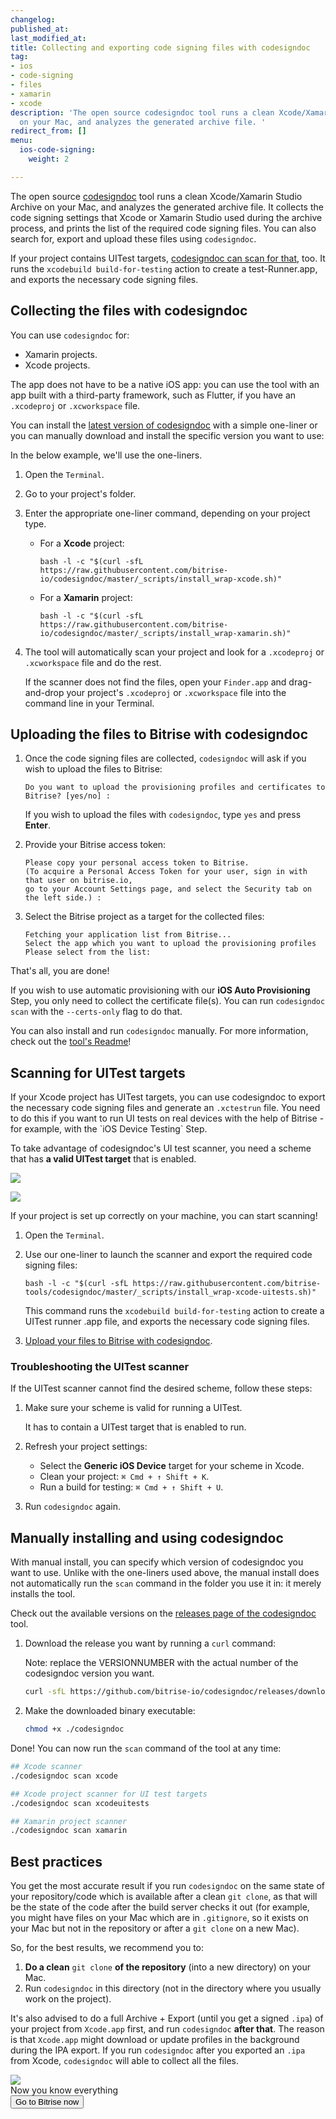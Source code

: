 ```yaml
---
changelog:
published_at:
last_modified_at:
title: Collecting and exporting code signing files with codesigndoc
tag:
- ios
- code-signing
- files
- xamarin
- xcode
description: 'The open source codesigndoc tool runs a clean Xcode/Xamarin Studio Archive
  on your Mac, and analyzes the generated archive file. '
redirect_from: []
menu:
  ios-code-signing:
    weight: 2

---
```

The open source [codesigndoc](https://github.com/bitrise-tools/codesigndoc) tool runs a clean Xcode/Xamarin Studio Archive on your Mac, and analyzes the generated archive file. It collects the code signing settings that Xcode or Xamarin Studio used during the archive process, and prints the list of the required code signing files. You can also search for, export and upload these files using `codesigndoc`.

If your project contains UITest targets, [codesigndoc can scan for that](/code-signing/ios-code-signing/collecting-files-with-codesigndoc/#scanning-for-uitest-targets), too. It runs the `xcodebuild build-for-testing` action to create a test-Runner.app, and exports the necessary code signing files.

## Collecting the files with codesigndoc

You can use `codesigndoc` for:

* Xamarin projects.
* Xcode projects.

The app does not have to be a native iOS app: you can use the tool with an app built with a third-party framework, such as Flutter, if you have an `.xcodeproj` or `.xcworkspace` file.

You can install the [latest version of codesigndoc](https://github.com/bitrise-io/codesigndoc/releases) with a simple one-liner or you can manually download and install the specific version you want to use:

In the below example, we'll use the one-liners.

1. Open the `Terminal`.
2. Go to your project's folder.
3. Enter the appropriate one-liner command, depending on your project type.
   * For a **Xcode** project:

         bash -l -c "$(curl -sfL https://raw.githubusercontent.com/bitrise-io/codesigndoc/master/_scripts/install_wrap-xcode.sh)"
   * For a **Xamarin** project:

         bash -l -c "$(curl -sfL https://raw.githubusercontent.com/bitrise-io/codesigndoc/master/_scripts/install_wrap-xamarin.sh)"
4. The tool will automatically scan your project and look for a `.xcodeproj` or `.xcworkspace` file and do the rest.

   If the scanner does not find the files, open your `Finder.app` and drag-and-drop your project's `.xcodeproj` or `.xcworkspace` file into the command line in your Terminal.

## Uploading the files to Bitrise with codesigndoc

1. Once the code signing files are collected, `codesigndoc` will ask if you wish to upload the files to Bitrise:

       Do you want to upload the provisioning profiles and certificates to Bitrise? [yes/no] :

   If you wish to upload the files with `codesigndoc`, type `yes` and press **Enter**.
2. Provide your Bitrise access token:

       Please copy your personal access token to Bitrise.
       (To acquire a Personal Access Token for your user, sign in with that user on bitrise.io,
       go to your Account Settings page, and select the Security tab on the left side.) :
3. Select the Bitrise project as a target for the collected files:

       Fetching your application list from Bitrise...
       Select the app which you want to upload the provisioning profiles
       Please select from the list:

That's all, you are done!

If you wish to use automatic provisioning with our **iOS Auto Provisioning** Step, you only need to collect the certificate file(s). You can run `codesigndoc scan` with the `--certs-only` flag to do that.

You can also install and run `codesigndoc` manually. For more information, check out the [tool's Readme](https://github.com/bitrise-tools/codesigndoc)!

## Scanning for UITest targets

If your Xcode project has UITest targets, you can use codesigndoc to export the necessary code signing files and generate an `.xctestrun` file. You need to do this if you want to run UI tests on real devices with the help of Bitrise - for example, with the \`iOS Device Testing\` Step.

To take advantage of codesigndoc's UI test scanner, you need a scheme that has **a valid UITest target** that is enabled.

![](/img/uitest-target.png)

![](/img/uitest-target-enabled.png)

If your project is set up correctly on your machine, you can start scanning!

1. Open the `Terminal`.
2. Use our one-liner to launch the scanner and export the required code signing files:

       bash -l -c "$(curl -sfL https://raw.githubusercontent.com/bitrise-tools/codesigndoc/master/_scripts/install_wrap-xcode-uitests.sh)"

   This command runs the `xcodebuild build-for-testing` action to create a UITest runner .app file, and exports the necessary code signing files.
3. [Upload your files to Bitrise with codesigndoc](/code-signing/ios-code-signing/collecting-files-with-codesigndoc/#uploading-the-files-to-bitrise-with-codesigndoc).

### Troubleshooting the UITest scanner

If the UITest scanner cannot find the desired scheme, follow these steps:

1. Make sure your scheme is valid for running a UITest.

   It has to contain a UITest target that is enabled to run.
2. Refresh your project settings:
   * Select the **Generic iOS Device** target for your scheme in Xcode.
   * Clean your project: `⌘ Cmd + ↑ Shift + K`.
   * Run a build for testing: `⌘ Cmd + ↑ Shift + U`.
3. Run `codesigndoc` again.

## Manually installing and using codesigndoc

With manual install, you can specify which version of codesigndoc you want to use. Unlike with the one-liners used above, the manual install does not automatically run the `scan` command in the folder you use it in: it merely installs the tool.

Check out the available versions on the [releases page of the codesigndoc](https://github.com/bitrise-io/codesigndoc/releases) tool.

1. Download the release you want by running a `curl` command:

   Note: replace the VERSIONNUMBER with the actual number of the codesigndoc version you want.

   ```bash
   curl -sfL https://github.com/bitrise-io/codesigndoc/releases/download/VERSIONNUMBER/codesigndoc-Darwin-x86_64 > ./codesigndoc
   ```
2. Make the downloaded binary executable:

   ```bash
   chmod +x ./codesigndoc
   ```

Done! You can now run the `scan` command of the tool at any time:

```bash
## Xcode scanner
./codesigndoc scan xcode

## Xcode project scanner for UI test targets
./codesigndoc scan xcodeuitests

## Xamarin project scanner
./codesigndoc scan xamarin
```

## Best practices

You get the most accurate result if you run `codesigndoc` on the same state of your repository/code which is available after a clean `git clone`, as that will be the state of the code after the build server checks it out (for example, you might have files on your Mac which are in `.gitignore`, so it exists on your Mac but not in the repository or after a `git clone` on a new Mac).

So, for the best results, we recommend you to:

1. **Do a clean** `git clone` **of the repository** (into a new directory) on your Mac.
2. Run `codesigndoc` in this directory (not in the directory where you usually work on the project).

It's also advised to do a full Archive + Export (until you get a signed `.ipa`) of your project from `Xcode.app` first, and run `codesigndoc` **after that**. The reason is that `Xcode.app` might download or update profiles in the background during the IPA export. If you run `codesigndoc` after you exported an `.ipa` from Xcode, `codesigndoc` will able to collect all the files.

<div class="banner">
<img src="/assets/images/banner-bg-888x170.png" style="border: none;">
<div class="deploy-text">Now you know everything</div>
<a target="_blank" href="https://app.bitrise.io/dashboard/builds"><button class="button">Go to Bitrise now</button></a>
</div>